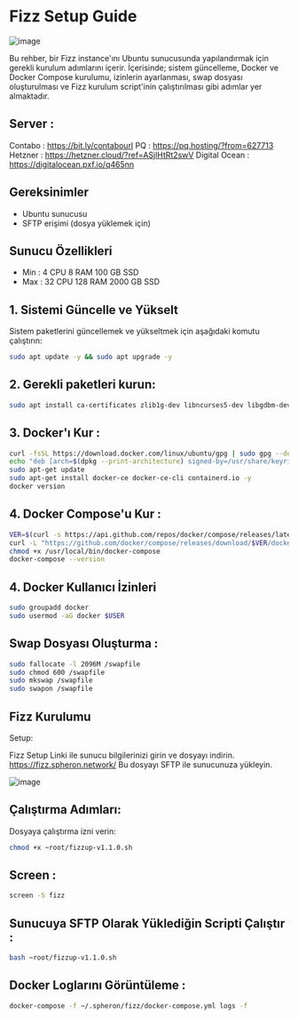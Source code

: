 # Fizz Setup Guide

![image](https://github.com/user-attachments/assets/0c65e079-47e2-4a10-838f-40268d314861)


Bu rehber, bir Fizz instance'ını Ubuntu sunucusunda yapılandırmak için gerekli kurulum adımlarını içerir. İçerisinde; sistem güncelleme, Docker ve Docker Compose kurulumu, izinlerin ayarlanması, swap dosyası oluşturulması ve Fizz kurulum script'inin çalıştırılması gibi adımlar yer almaktadır.

## Server  : 
Contabo : https://bit.ly/contabourl 
PQ : https://pq.hosting/?from=627713 
Hetzner : https://hetzner.cloud/?ref=ASjlHtRt2swV 
Digital Ocean : https://digitalocean.pxf.io/q465nn

## Gereksinimler
- Ubuntu sunucusu
- SFTP erişimi (dosya yüklemek için)

## Sunucu Özellikleri 

- Min : 4 CPU 8 RAM 100 GB SSD
- Max : 32 CPU 128 RAM 2000 GB SSD

## 1. Sistemi Güncelle ve Yükselt

Sistem paketlerini güncellemek ve yükseltmek için aşağıdaki komutu çalıştırın:

```bash
sudo apt update -y && sudo apt upgrade -y
```
## 2. Gerekli paketleri kurun:

```bash
sudo apt install ca-certificates zlib1g-dev libncurses5-dev libgdbm-dev libnss3-dev tmux iptables curl nvme-cli git wget make jq libleveldb-dev build-essential pkg-config ncdu tar clang bsdmainutils lsb-release libssl-dev libreadline-dev libffi-dev jq gcc screen unzip lz4 -y
```
## 3. Docker'ı Kur : 

```bash
curl -fsSL https://download.docker.com/linux/ubuntu/gpg | sudo gpg --dearmor -o /usr/share/keyrings/docker-archive-keyring.gpg
echo "deb [arch=$(dpkg --print-architecture) signed-by=/usr/share/keyrings/docker-archive-keyring.gpg] https://download.docker.com/linux/ubuntu $(lsb_release -cs) stable" | sudo tee /etc/apt/sources.list.d/docker.list > /dev/null
sudo apt-get update
sudo apt-get install docker-ce docker-ce-cli containerd.io -y
docker version
```

## 4. Docker Compose'u Kur : 

```bash
VER=$(curl -s https://api.github.com/repos/docker/compose/releases/latest | grep tag_name | cut -d '"' -f 4)
curl -L "https://github.com/docker/compose/releases/download/$VER/docker-compose-$(uname -s)-$(uname -m)" -o /usr/local/bin/docker-compose
chmod +x /usr/local/bin/docker-compose
docker-compose --version
```

## 4. Docker Kullanıcı İzinleri

```bash
sudo groupadd docker
sudo usermod -aG docker $USER
```

## Swap Dosyası Oluşturma : 

```bash
sudo fallocate -l 2096M /swapfile
sudo chmod 600 /swapfile
sudo mkswap /swapfile
sudo swapon /swapfile
```

## Fizz Kurulumu
Setup:

Fizz Setup Linki ile sunucu bilgilerinizi girin ve dosyayı indirin. https://fizz.spheron.network/
Bu dosyayı SFTP ile sunucunuza yükleyin.

![image](https://github.com/user-attachments/assets/066e318b-c04e-4422-8592-b3479e3d53bc)


## Çalıştırma Adımları:
Dosyaya çalıştırma izni verin:

```bash
chmod +x ~root/fizzup-v1.1.0.sh
```

## Screen : 

```bash
screen -S fizz
```

## Sunucuya SFTP Olarak Yüklediğin Scripti Çalıştır : 

```bash
bash ~root/fizzup-v1.1.0.sh
```

## Docker Loglarını Görüntüleme : 

```bash
docker-compose -f ~/.spheron/fizz/docker-compose.yml logs -f
```








